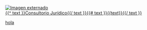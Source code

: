 <a href="#" class="boton-con-subtitulo">
  <div class="imagen">
    <!-- Estas imágenes se deben cortar de 450px x 450px, desde el centro -->
    <img src="../../images/visitenos.jpg" alt="Imagen externado" />
  </div>
   

  <div class="info">
    <div class="h4" >{{^ text }}Consultorio Jurídico{{/ text }}{{# text }}{{text}}{{/ text }}</div>
    <p>hola</p>
  </div>
</a>
